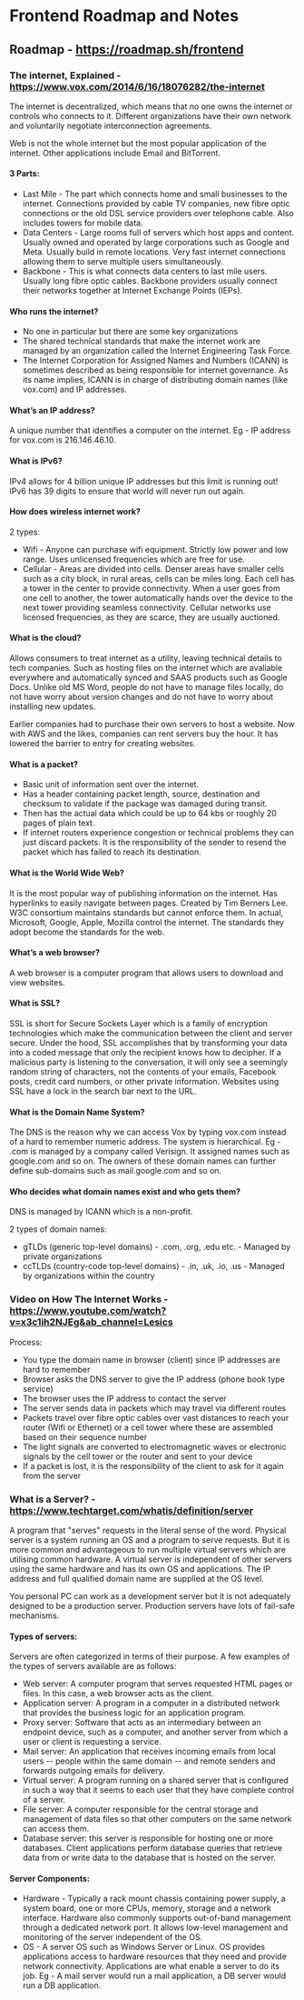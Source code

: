 # Frontend Roadmap and Notes

## Roadmap - https://roadmap.sh/frontend

### The internet, Explained - https://www.vox.com/2014/6/16/18076282/the-internet
The internet is decentralized, which means that no one owns the internet or controls who connects to it. Different organizations have their own network and voluntarily negotiate interconnection agreements.

Web is not the whole internet but the most popular application of the internet. Other applications include Email and BitTorrent.

#### 3 Parts:
* Last Mile - The part which connects home and small businesses to the internet. Connections provided by cable TV companies, new fibre optic connections or the old DSL service providers over telephone cable. Also includes towers for mobile data.
* Data Centers - Large rooms full of servers which host apps and content. Usually owned and operated by large corporations such as Google and Meta. Usually build in remote locations. Very fast internet connections allowing them to serve multiple users simultaneously.
* Backbone - This is what connects data centers to last mile users. Usually long fibre optic cables. Backbone providers usually connect their networks together at Internet Exchange Points (IEPs).

#### Who runs the internet?
* No one in particular but there are some key organizations
* The shared technical standards that make the internet work are managed by an organization called the Internet Engineering Task Force.
* The Internet Corporation for Assigned Names and Numbers (ICANN) is sometimes described as being responsible for internet governance. As its name implies, ICANN is in charge of distributing domain names (like vox.com) and IP addresses. 

#### What’s an IP address?
A unique number that identifies a computer on the internet. Eg - IP address for vox.com is 216.146.46.10.

#### What is IPv6?
IPv4 allows for 4 billion unique IP addresses but this limit is running out! IPv6 has 39 digits to ensure that world will never run out again.

#### How does wireless internet work?
2 types:
* Wifi - Anyone can purchase wifi equipment. Strictly low power and low range. Uses unlicensed frequencies which are free for use.
* Cellular - Areas are divided into cells. Denser areas have smaller cells such as a city block, in rural areas, cells can be miles long. Each cell has a tower in the center to provide connectivity. When a user goes from one cell to another, the tower automatically hands over the device to the next tower providing seamless connectivity. Cellular networks use licensed frequencies, as they are scarce, they are usually auctioned.

#### What is the cloud?
Allows consumers to treat internet as a utility, leaving technical details to tech companies. Such as hosting files on the internet which are avaliable everywhere and automatically synced and SAAS products such as Google Docs. Unlike old MS Word, people do not have to manage files locally, do not have worry about version changes and do not have to worry about installing new updates.

Earlier companies had to purchase their own servers to host a website. Now with AWS and the likes, companies can rent servers buy the hour. It has lowered the barrier to entry for creating websites.

#### What is a packet?
* Basic unit of information sent over the internet.
* Has a header containing packet length, source, destination and checksum to validate if the package was damaged during transit.
* Then has the actual data which could be up to 64 kbs or roughly 20 pages of plain text.
* If internet routers experience congestion or technical problems they can just discard packets. It is the responsibility of the sender to resend the packet which has failed to reach its destination.

#### What is the World Wide Web?
It is the most popular way of publishing information on the internet. Has hyperlinks to easily navigate between pages. Created by Tim Berners Lee. W3C consortium maintains standards but cannot enforce them. In actual, Microsoft, Google, Apple, Mozilla control the internet. The standards they adopt become the standards for the web.

#### What’s a web browser?
A web browser is a computer program that allows users to download and view websites.

#### What is SSL?
SSL is short for Secure Sockets Layer which is a family of encryption technologies which make the communication between the client and server secure. Under the hood, SSL accomplishes that by transforming your data into a coded message that only the recipient knows how to decipher. If a malicious party is listening to the conversation, it will only see a seemingly random string of characters, not the contents of your emails, Facebook posts, credit card numbers, or other private information. Websites using SSL have a lock in the search bar next to the URL.

#### What is the Domain Name System?
The DNS is the reason why we can access Vox by typing vox.com instead of a hard to remember numeric address. The system is hierarchical. Eg - .com is managed by a company called Verisign. It assigned names such as google.com and so on. The owners of these domain names can further define sub-domains such as mail.google.com and so on.

#### Who decides what domain names exist and who gets them?
DNS is managed by ICANN which is a non-profit. 

2 types of domain names:
* gTLDs (generic top-level domains) - .com, .org, .edu etc. - Managed by private organizations
* ccTLDs (country-code top-level domains) - .in, .uk, .io, .us - Managed by organizations within the country

### Video on How The Internet Works - https://www.youtube.com/watch?v=x3c1ih2NJEg&ab_channel=Lesics
Process:
* You type the domain name in browser (client) since IP addresses are hard to remember
* Browser asks the DNS server to give the IP address (phone book type service)
* The browser uses the IP address to contact the server
* The server sends data in packets which may travel via different routes
* Packets travel over fibre optic cables over vast distances to reach your router (Wifi or Ethernet) or a cell tower where these are assembled based on their sequence number
* The light signals are converted to electromagnetic waves or electronic signals by the cell tower or the router and sent to your device
* If a packet is lost, it is the responsibility of the client to ask for it again from the server

### What is a Server? - https://www.techtarget.com/whatis/definition/server
A program that "serves" requests in the literal sense of the word. Physical server is a system running an OS and a program to serve requests. But it is more common and advantageous to run multiple virtual servers which are utilising common hardware. A virtual server is independent of other servers using the same hardware and has its own OS and applications. The IP address and full qualified domain name are supplied at the OS level.

You personal PC can work as a development server but it is not adequately designed to be a production server. Production servers have lots of fail-safe mechanisms.

#### Types of servers:
Servers are often categorized in terms of their purpose. A few examples of the types of servers available are as follows:
* Web server: A computer program that serves requested HTML pages or files. In this case, a web browser acts as the client.
* Application server: A program in a computer in a distributed network that provides the business logic for an application program.
* Proxy server: Software that acts as an intermediary between an endpoint device, such as a computer, and another server from which a user or client is requesting a service.
* Mail server: An application that receives incoming emails from local users -- people within the same domain -- and remote senders and forwards outgoing emails for delivery.
* Virtual server: A program running on a shared server that is configured in such a way that it seems to each user that they have complete control of a server.
* File server: A computer responsible for the central storage and management of data files so that other computers on the same network can access them.
* Database server: this server is responsible for hosting one or more databases. Client applications perform database queries that retrieve data from or write data to the database that is hosted on the server.

#### Server Components:
* Hardware - Typically a rack mount chassis containing power supply, a system board, one or more CPUs, memory, storage and a network interface. Hardware also commonly supports out-of-band management through a dedicated network port. It allows low-level management and monitoring of the server independent of the OS.
* OS - A server OS such as Windows Server or Linux. OS provides applications access to hardware resources that they need and provide network connectivity. Applications are what enable a server to do its job. Eg - A mail server would run a mail application, a DB server would run a DB application.

